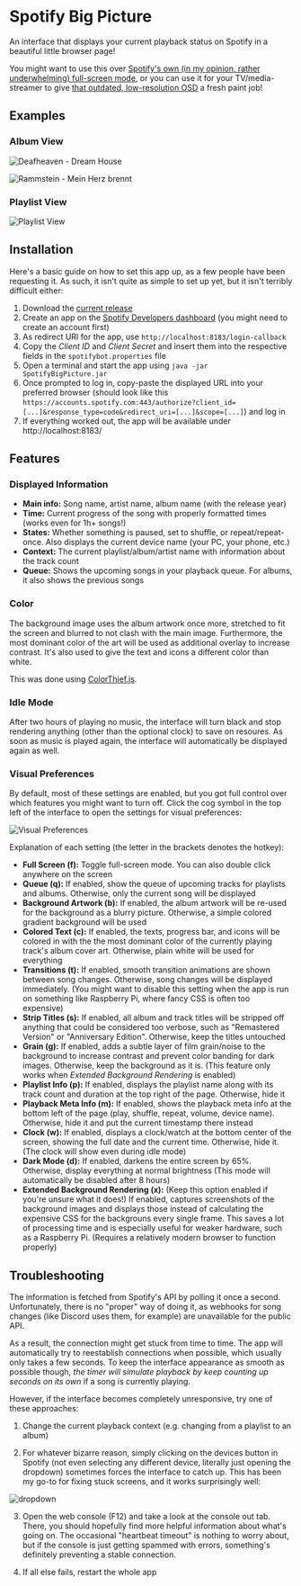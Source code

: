 # Spotify Big Picture

An interface that displays your current playback status on Spotify in a beautiful little browser page!

You might want to use this over [Spotify's own (in my opinion, rather underwhelming) full-screen mode](https://i.imgur.com/dvreOAX.jpg), or you can use it for your TV/media-streamer to give [that outdated, low-resolution OSD](https://i.imgur.com/lNfCcrW.jpg) a fresh paint job!

## Examples
### Album View
![Deafheaven - Dream House](https://i.imgur.com/O4xEa1V.png)

![Rammstein - Mein Herz brennt](https://i.imgur.com/XJOZgtZ.png)

### Playlist View
![Playlist View](https://i.imgur.com/30nknxN.png)

## Installation
Here's a basic guide on how to set this app up, as a few people have been requesting it. As such, it isn't quite as simple to set up yet, but it isn't terribly difficult either:

1. Download the [current release](https://github.com/Selbi182/SpotifyBigPicture/releases)
2. Create an app on the [Spotify Developers dashboard](https://developer.spotify.com/dashboard) (you might need to create an account first)
3. As redirect URI for the app, use `http://localhost:8183/login-callback`
4. Copy the *Client ID* and *Client Secret* and insert them into the respective fields in the `spotifybot.properties` file
5. Open a terminal and start the app using `java -jar SpotifyBigPicture.jar`
6. Once prompted to log in, copy-paste the displayed URL into your preferred browser (should look like this `https://accounts.spotify.com:443/authorize?client_id=[...]&response_type=code&redirect_uri=[...]&scope=[...]`) and log in
7. If everything worked out, the app will be available under http://localhost:8183/

## Features
### Displayed Information
* **Main info:** Song name, artist name, album name (with the release year)
* **Time:** Current progress of the song with properly formatted times (works even for 1h+ songs!)
* **States:** Whether something is paused, set to shuffle, or repeat/repeat-once. Also displays the current device name (your PC, your phone, etc.)
* **Context:** The current playlist/album/artist name with information about the track count
* **Queue:** Shows the upcoming songs in your playback queue. For albums, it also shows the previous songs

### Color
The background image uses the album artwork once more, stretched to fit the screen and blurred to not clash with the main image. Furthermore, the most dominant color of the art will be used as additional overlay to increase contrast. It's also used to give the text and icons a different color than white.

This was done using [ColorThief.js](https://lokeshdhakar.com/projects/color-thief).

### Idle Mode
After two hours of playing no music, the interface will turn black and stop rendering anything (other than the optional clock) to save on resoures. As soon as music is played again, the interface will automatically be displayed again as well.

### Visual Preferences
By default, most of these settings are enabled, but you got full control over which features you might want to turn off. Click the cog symbol in the top left of the interface to open the settings for visual preferences:

![Visual Preferences](https://i.imgur.com/RIFcQxq.png)

Explanation of each setting (the letter in the brackets denotes the hotkey):

* **Full Screen (f):** Toggle full-screen mode. You can also double click anywhere on the screen
* **Queue (q):** If enabled, show the queue of upcoming tracks for playlists and albums. Otherwise, only the current song will be displayed
* **Background Artwork (b):** If enabled, the album artwork will be re-used for the background as a blurry picture. Otherwise, a simple colored gradient background will be used
* **Colored Text (c):** If enabled, the texts, progress bar, and icons will be colored in with the the most dominant color of the currently playing track's album cover art. Otherwise, plain white will be used for everything
* **Transitions (t):** If enabled, smooth transition animations are shown between song changes. Otherwise, song changes will be displayed immediately. (You might want to disable this setting when the app is run on something like Raspberry Pi, where fancy CSS is often too expensive)
* **Strip Titles (s):** If enabled, all album and track titles will be stripped off anything that could be considered too verbose, such as "Remastered Version" or "Anniversary Edition". Otherwise, keep the titles untouched
* **Grain (g):** If enabled, adds a subtle layer of film grain/noise to the background to increase contrast and prevent color banding for dark images. Otherwise, keep the background as it is. (This feature only works when *Extended Background Rendering* is enabled)
* **Playlist Info (p):** If enabled, displays the playlist name along with its track count and duration at the top right of the page. Otherwise, hide it
* **Playback Meta Info (m):** If enabled, shows the playback meta info at the bottom left of the page (play, shuffle, repeat, volume, device name). Otherwise, hide it and put the current timestamp there instead
* **Clock (w):** If enabled, displays a clock/watch at the bottom center of the screen, showing the full date and the current time. Otherwise, hide it. (The clock will show even during idle mode)
* **Dark Mode (d):** If enabled, darkens the entire screen by 65%. Otherwise, display everything at normal brightness (This mode will automatically be disabled after 8 hours)
* **Extended Background Rendering (x):** (Keep this option enabled if you're unsure what it does!) If enabled, captures screenshots of the background images and displays those instead of calculating the expensive CSS for the backgrouns every single frame. This saves a lot of processing time and is especially useful for weaker hardware, such as a Raspberry Pi. (Requires a relatively modern browser to function properly)

## Troubleshooting
The information is fetched from Spotify's API by polling it once a second. Unfortunately, there is no "proper" way of doing it, as webhooks for song changes (like Discord uses them, for example) are unavailable for the public API.

As a result, the connection might get stuck from time to time. The app will automatically try to reestablish connections when possible, which usually only takes a few seconds. To keep the interface appearance as smooth as possible though, _the timer will simulate playback by keep counting up seconds on its own_ if a song is currently playing.

However, if the interface becomes completely unresponsive, try one of these approaches:

1. Change the current playback context (e.g. changing from a playlist to an album)

2. For whatever bizarre reason, simply clicking on the devices button in Spotify (not even selecting any different device, literally just opening the dropdown) sometimes forces the interface to catch up. This has been my go-to for fixing stuck screens, and it works surprisingly well:

![dropdown](https://user-images.githubusercontent.com/8850085/206453960-12d34f5e-03c0-41a0-aba1-7c214de4e53e.png)

3. Open the web console (F12) and take a look at the console out tab. There, you should hopefully find more helpful information about what's going on. The occasional "heartbeat timeout" is nothing to worry about, but if the console is just getting spammed with errors, something's definitely preventing a stable connection.

4. If all else fails, restart the whole app

